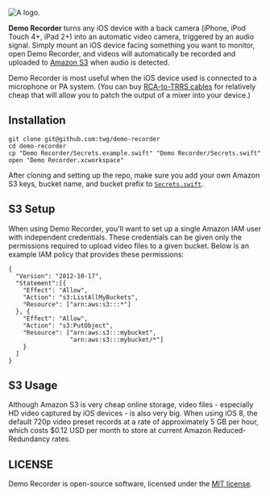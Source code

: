 ![A logo.](https://cloud.githubusercontent.com/assets/213293/5906410/5db23cfe-a565-11e4-8cd0-ae7427e570f7.png)

**Demo Recorder** turns any iOS device with a back camera (iPhone, iPod Touch 4+, iPad 2+) into an automatic video camera, triggered by an audio signal. Simply mount an iOS device facing something you want to monitor, open Demo Recorder, and videos will automatically be recorded and uploaded to [Amazon S3](http://aws.amazon.com/s3/) when audio is detected.

Demo Recorder is most useful when the iOS device used is connected to a microphone or PA system. (You can buy [RCA-to-TRRS cables](http://www.kvconnection.com/product-p/km-iphone-micp-a22.htm) for relatively cheap that will allow you to patch the output of a mixer into your device.)

## Installation

    git clone git@github.com:twg/demo-recorder
    cd demo-recorder
    cp "Demo Recorder/Secrets.example.swift" "Demo Recorder/Secrets.swift"
    open "Demo Recorder.xcworkspace"
    
After cloning and setting up the repo, make sure you add your own Amazon S3 keys, bucket name, and bucket prefix to [`Secrets.swift`](https://github.com/twg/demo-recorder/blob/master/Demo%20Recorder/Secrets.example.swift).

## S3 Setup

When using Demo Recorder, you'll want to set up a single Amazon IAM user
with independent credentials. These credentials can be given only the permissions required
to upload video files to a given bucket. Below is an example IAM policy that provides these permissions:

    {
      "Version": "2012-10-17",
      "Statement":[{
        "Effect": "Allow",
        "Action": "s3:ListAllMyBuckets",
        "Resource": ["arn:aws:s3:::*"]
      }, {
        "Effect": "Allow",
        "Action": "s3:PutObject",
        "Resource": ["arn:aws:s3:::mybucket",
                     "arn:aws:s3:::mybucket/*"]
        }
      ]
    }
    
## S3 Usage

Although Amazon S3 is very cheap online storage, video files - especially HD video captured by iOS devices - is also very big. When using iOS 8, the default 720p video preset records at a rate of approximately 5 GB per hour, which costs $0.12 USD per month to store at current Amazon Reduced-Redundancy rates.


## LICENSE

Demo Recorder is open-source software, licensed under the [MIT license](https://github.com/twg/demo-recorder/blob/master/LICENSE).

